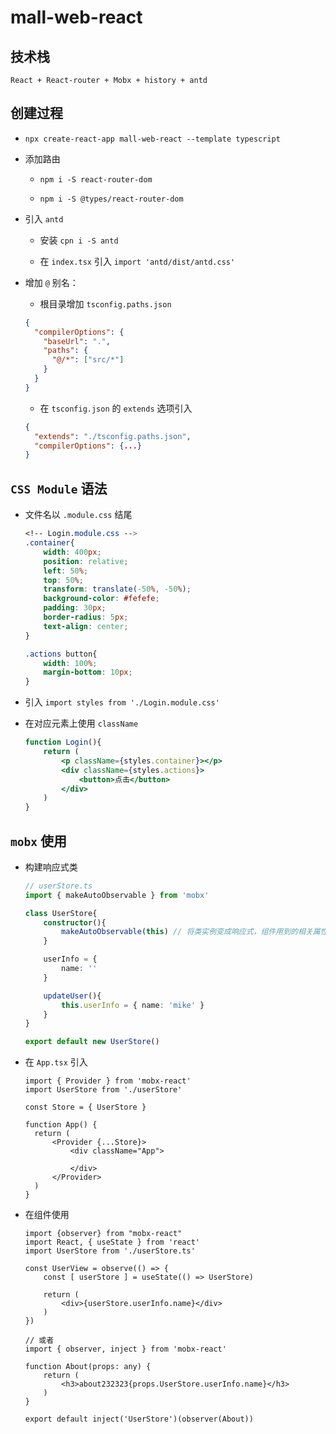 # mall-web-react

## 技术栈

`React + React-router + Mobx + history + antd`

## 创建过程

- `npx create-react-app mall-web-react --template typescript`

- 添加路由

  - `npm i -S react-router-dom`

  - `npm i -S @types/react-router-dom`

- 引入 `antd`

  - 安装 `cpn i -S antd`

  - 在 `index.tsx` 引入 `import 'antd/dist/antd.css'`

- 增加 `@` 别名：

  - 根目录增加 `tsconfig.paths.json`

  ```json
  {
    "compilerOptions": {
      "baseUrl": ".",
      "paths": {
        "@/*": ["src/*"]
      }
    }
  }
  ```

  - 在 `tsconfig.json` 的 `extends` 选项引入

  ```json
  {
    "extends": "./tsconfig.paths.json",
    "compilerOptions": {...}
  }
  ```

## `CSS Module` 语法

- 文件名以 `.module.css` 结尾

  ```CSS
  <!-- Login.module.css -->
  .container{
      width: 400px;
      position: relative;
      left: 50%;
      top: 50%;
      transform: translate(-50%, -50%);
      background-color: #fefefe;
      padding: 30px;
      border-radius: 5px;
      text-align: center;
  }

  .actions button{
      width: 100%;
      margin-bottom: 10px;
  }
  ```

- 引入 `import styles from './Login.module.css'`

- 在对应元素上使用 `className`

  ```jsx
  function Login(){
      return (
          <p className={styles.container}></p>
          <div className={styles.actions}>
              <button>点击</button>
          </div>
      )
  }
  ```

## `mobx` 使用

- 构建响应式类

  ```TypeScript
  // userStore.ts
  import { makeAutoObservable } from 'mobx'

  class UserStore{
      constructor(){
          makeAutoObservable(this) // 将类实例变成响应式，组件用到的相关属性发生变化时，会触发渲染
      }

      userInfo = {
          name: ''
      }

      updateUser(){
          this.userInfo = { name: 'mike' }
      }
  }

  export default new UserStore()
  ```

- 在 `App.tsx` 引入

  ```tsx
  import { Provider } from 'mobx-react'
  import UserStore from './userStore'

  const Store = { UserStore }

  function App() {
    return (
        <Provider {...Store}>
            <div className="App">

            </div>
        </Provider>
    )
  }
  ```

- 在组件使用

  ```tsx
  import {observer} from "mobx-react"
  import React, { useState } from 'react'
  import UserStore from './userStore.ts'

  const UserView = observe(() => {
      const [ userStore ] = useState(() => UserStore)

      return (
          <div>{userStore.userInfo.name}</div>
      )
  })

  // 或者
  import { observer, inject } from 'mobx-react'

  function About(props: any) {
      return (
          <h3>about232323{props.UserStore.userInfo.name}</h3>
      )
  }

  export default inject('UserStore')(observer(About))
  ```
